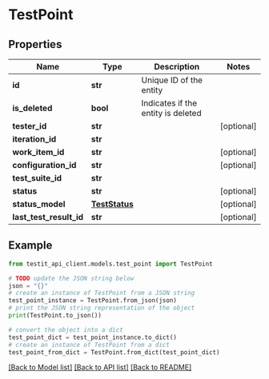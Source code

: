 # TestPoint


## Properties

Name | Type | Description | Notes
------------ | ------------- | ------------- | -------------
**id** | **str** | Unique ID of the entity | 
**is_deleted** | **bool** | Indicates if the entity is deleted | 
**tester_id** | **str** |  | [optional] 
**iteration_id** | **str** |  | 
**work_item_id** | **str** |  | [optional] 
**configuration_id** | **str** |  | [optional] 
**test_suite_id** | **str** |  | 
**status** | **str** |  | [optional] 
**status_model** | [**TestStatus**](TestStatus.md) |  | [optional] 
**last_test_result_id** | **str** |  | [optional] 

## Example

```python
from testit_api_client.models.test_point import TestPoint

# TODO update the JSON string below
json = "{}"
# create an instance of TestPoint from a JSON string
test_point_instance = TestPoint.from_json(json)
# print the JSON string representation of the object
print(TestPoint.to_json())

# convert the object into a dict
test_point_dict = test_point_instance.to_dict()
# create an instance of TestPoint from a dict
test_point_from_dict = TestPoint.from_dict(test_point_dict)
```
[[Back to Model list]](../README.md#documentation-for-models) [[Back to API list]](../README.md#documentation-for-api-endpoints) [[Back to README]](../README.md)


